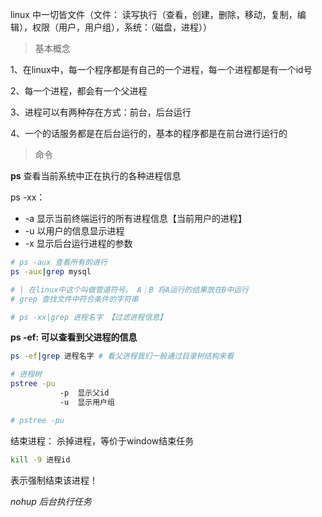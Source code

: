 linux 中一切皆文件（文件： 读写执行（查看，创建，删除，移动，复制，编辑），权限（用户，用户组），系统：（磁盘，进程））

> 基本概念

1、在linux中，每一个程序都是有自己的一个进程，每一个进程都是有一个id号

2、每一个进程，都会有一个父进程

3、进程可以有两种存在方式：前台，后台运行

4、一个的话服务都是在后台运行的，基本的程序都是在前台进行运行的

> 命令

**ps** 查看当前系统中正在执行的各种进程信息

ps -xx：

- -a 显示当前终端运行的所有进程信息【当前用户的进程】
- -u 以用户的信息显示进程
- -x 显示后台运行进程的参数

```bash
# ps -aux 查看所有的进行
ps -aux|grep mysql

# | 在linux中这个叫做管道符号。 A｜B 将A运行的结果放在B中运行
# grep 查找文件中符合条件的字符串
```

```bash
# ps -xx|grep 进程名字 【过滤进程信息】 
```

**ps -ef: 可以查看到父进程的信息**

 ```bash
 ps -ef|grep 进程名字 # 看父进程我们一般通过目录树结构来看
 
 # 进程树
 pstree -pu
 			-p  显示父id
 			-u  显示用户组
 ```

```bash
# pstree -pu
```

结束进程： 杀掉进程，等价于window结束任务

```bash
kill -9 进程id
```

表示强制结束该进程！



*nohup 后台执行任务*















 